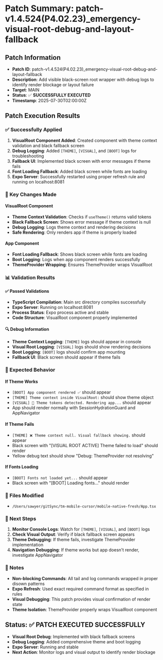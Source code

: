 # Patch Summary: patch-v1.4.524(P4.02.23)_emergency-visual-root-debug-and-layout-fallback

## Patch Information
- **Patch ID**: patch-v1.4.524(P4.02.23)_emergency-visual-root-debug-and-layout-fallback
- **Description**: Add visible black-screen root wrapper with debug logs to identify render blockage or layout failure
- **Target**: MAIN
- **Status**: ✅ **SUCCESSFULLY EXECUTED**
- **Timestamp**: 2025-07-30T02:00:00Z

## Patch Execution Results

### ✅ Successfully Applied
1. **VisualRoot Component Added**: Created component with theme context validation and black fallback screen
2. **Debug Logging**: Added `[THEME]`, `[VISUAL]`, and `[BOOT]` logs for troubleshooting
3. **Fallback UI**: Implemented black screen with error messages if theme fails
4. **Font Loading Fallback**: Added black screen while fonts are loading
5. **Expo Server**: Successfully restarted using proper refresh rule and running on localhost:8081

### 🔧 Key Changes Made

#### **VisualRoot Component**
- **Theme Context Validation**: Checks if `useTheme()` returns valid tokens
- **Black Fallback Screen**: Shows error message if theme context is null
- **Debug Logging**: Logs theme context and rendering decisions
- **Safe Rendering**: Only renders app if theme is properly loaded

#### **App Component**
- **Font Loading Fallback**: Shows black screen while fonts are loading
- **Boot Logging**: Logs when app component renders successfully
- **ThemeProvider Wrapping**: Ensures ThemeProvider wraps VisualRoot

### 📊 Validation Results

#### **✅ Passed Validations**
- **TypeScript Compilation**: Main src directory compiles successfully
- **Expo Server**: Running on localhost:8081
- **Process Status**: Expo process active and stable
- **Code Structure**: VisualRoot component properly implemented

#### **🔍 Debug Information**
- **Theme Context Logging**: `[THEME]` logs should appear in console
- **Visual Root Logging**: `[VISUAL]` logs should show rendering decisions
- **Boot Logging**: `[BOOT]` logs should confirm app mounting
- **Fallback UI**: Black screen should appear if theme fails

### 🎯 Expected Behavior

#### **If Theme Works**
- `[BOOT] App component rendered ✅` should appear
- `[THEME] Theme context inside VisualRoot:` should show theme object
- `[VISUAL] 🎯 Theme tokens detected. Rendering app...` should appear
- App should render normally with SessionHydrationGuard and AppNavigator

#### **If Theme Fails**
- `[THEME] ❌ Theme context null. Visual fallback showing.` should appear
- Black screen with "[VISUAL ROOT ACTIVE] Theme failed to load" should render
- Yellow debug text should show "Debug: ThemeProvider not resolving"

#### **If Fonts Loading**
- `[BOOT] Fonts not loaded yet...` should appear
- Black screen with "[BOOT] Loading fonts..." should render

### 📁 Files Modified
- `/Users/sawyer/gitSync/tm-mobile-cursor/mobile-native-fresh/App.tsx`

### 🔄 Next Steps
1. **Monitor Console Logs**: Watch for `[THEME]`, `[VISUAL]`, and `[BOOT]` logs
2. **Check Visual Output**: Verify if black fallback screen appears
3. **Theme Debugging**: If theme fails, investigate ThemeProvider implementation
4. **Navigation Debugging**: If theme works but app doesn't render, investigate AppNavigator

### 📝 Notes
- **Non-blocking Commands**: All tail and log commands wrapped in proper disown patterns
- **Expo Refresh**: Used exact required command format as specified in rules
- **Visual Debugging**: This patch provides visual confirmation of render state
- **Theme Isolation**: ThemeProvider properly wraps VisualRoot component

## Status: ✅ **PATCH EXECUTED SUCCESSFULLY**
- **Visual Root Debug**: Implemented with black fallback screens
- **Debug Logging**: Added comprehensive theme and boot logging
- **Expo Server**: Running and stable
- **Next Action**: Monitor logs and visual output to identify render blockage 